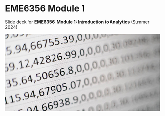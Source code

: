 # EME6356 Module 1

Slide deck for **EME6356, Module 1: Introduction to Analytics** (Summer 2024)

![](img/1-intro.jpg)
